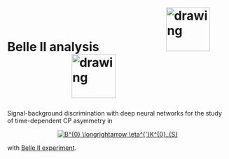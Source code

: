 # Belle II analysis &emsp;&emsp;&emsp;&emsp;&emsp; <img src="https://s3.amazonaws.com/keras.io/img/keras-logo-2018-large-1200.png" alt="drawing" width="100"/>  &emsp;&emsp;&emsp;&emsp;&emsp; <img src="https://upload.wikimedia.org/wikipedia/commons/6/69/XGBoost_logo.png" alt="drawing" width="100"/>

Signal-background discrimination with deep neural networks for the study of time-dependent CP asymmetry in 
<p align="center">
 <a href="https://www.codecogs.com/eqnedit.php?latex=B^{0}&space;\longrightarrow&space;\eta^{'}K^{0}_{S}" target="_blank"><img src="https://latex.codecogs.com/gif.latex?B^{0}&space;\longrightarrow&space;\eta^{'}K^{0}_{S}" title="B^{0} \longrightarrow \eta^{'}K^{0}_{S}" /></a>
</p> 

with [Belle II experiment](https://belle2.jp/#).



